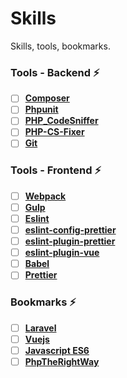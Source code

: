 # Skills
Skills, tools, bookmarks.

### Tools - Backend :zap:
- [ ] **[Composer](https://getcomposer.org)**
- [ ] **[Phpunit](https://phpunit.de)**
- [ ] **[PHP_CodeSniffer](https://github.com/squizlabs/PHP_CodeSniffer)**
- [ ] **[PHP-CS-Fixer](https://github.com/FriendsOfPHP/PHP-CS-Fixer)**
- [ ] **[Git](https://git-scm.com)**

### Tools - Frontend :zap:
- [ ] **[Webpack](https://webpack.js.org)**
- [ ] **[Gulp](https://gulpjs.com)**
- [ ] **[Eslint](https://eslint.org)**
- [ ] **[eslint-config-prettier](https://github.com/prettier/eslint-config-prettier)**
- [ ] **[eslint-plugin-prettier](https://github.com/prettier/eslint-plugin-prettier)**
- [ ] **[eslint-plugin-vue](https://github.com/vuejs/eslint-plugin-vue)**
- [ ] **[Babel](https://babeljs.io)**
- [ ] **[Prettier](https://prettier.io)**

### Bookmarks :zap:
- [ ] **[Laravel](https://laravel.com)**
- [ ] **[Vuejs](https://vuejs.org)**
- [ ] **[Javascript ES6](https://github.com/lukehoban/es6features)**
- [ ] **[PhpTheRightWay](https://phptherightway.com)**
